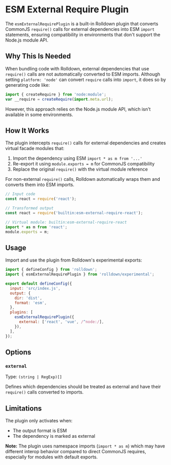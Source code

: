 # ESM External Require Plugin

The `esmExternalRequirePlugin` is a built-in Rolldown plugin that converts CommonJS `require()` calls for external dependencies into ESM `import` statements, ensuring compatibility in environments that don't support the Node.js module API.

## Why This Is Needed

When bundling code with Rolldown, external dependencies that use `require()` calls are not automatically converted to ESM imports. Although setting `platform: 'node'` can convert `require` calls into `import`, it does so by generating code like:

```javascript
import { createRequire } from 'node:module';
var __require = createRequire(import.meta.url);
```

However, this approach relies on the Node.js module API, which isn't available in some environments.

## How It Works

The plugin intercepts `require()` calls for external dependencies and creates virtual facade modules that:

1. Import the dependency using ESM `import * as m from '...'`
2. Re-export it using `module.exports = m` for CommonJS compatibility
3. Replace the original `require()` with the virtual module reference

For non-external `require()` calls, Rolldown automatically wraps them and converts them into ESM imports.

```javascript
// Input code
const react = require('react');

// Transformed output
const react = require('builtin:esm-external-require-react');

// Virtual module: builtin:esm-external-require-react
import * as m from 'react';
module.exports = m;
```

## Usage

Import and use the plugin from Rolldown's experimental exports:

```javascript
import { defineConfig } from 'rolldown';
import { esmExternalRequirePlugin } from 'rolldown/experimental';

export default defineConfig({
  input: 'src/index.js',
  output: {
    dir: 'dist',
    format: 'esm',
  },
  plugins: [
    esmExternalRequirePlugin({
      external: ['react', 'vue', /^node:/],
    }),
  ],
});
```

## Options

### `external`

Type: `(string | RegExp)[]`

Defines which dependencies should be treated as external and have their `require()` calls converted to imports.

## Limitations

The plugin only activates when:

- The output format is ESM
- The dependency is marked as external

**Note:** The plugin uses namespace imports (`import * as m`) which may have different interop behavior compared to direct CommonJS requires, especially for modules with default exports.
